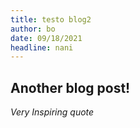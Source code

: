 ```yaml
---
title: testo blog2
author: bo
date: 09/18/2021
headline: nani
---
```


## Another blog post!
*Very Inspiring quote*

